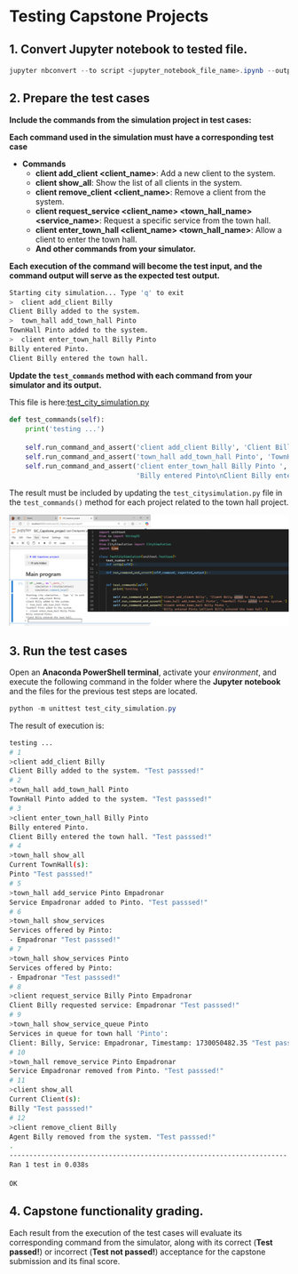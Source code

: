 # Testing Capstone Projects

## 1. Convert Jupyter notebook to tested file.

```powershell
jupyter nbconvert --to script <jupyter_notebook_file_name>.ipynb --output CitySimulation
```

## 2. Prepare the test cases

**Include the commands from the simulation project in test cases:**

**Each command used in the simulation must have a corresponding test case**

- **Commands**
  - **client add_client <client_name>**: Add a new client to the system.
  - **client show_all**: Show the list of all clients in the system.
  - **client remove_client <client_name>**: Remove a client from the system.
  - **client request_service <client_name> <town_hall_name> <service_name>**: Request a specific service from the town hall.
  - **client enter_town_hall <client_name> <town_hall_name>**: Allow a client to enter the town hall.
  - **And other commands from your simulator.**

**Each execution of the command will become the test input, and the command output will serve as the expected test output.**

```bash
Starting city simulation... Type 'q' to exit
>  client add_client Billy
Client Billy added to the system.
>  town_hall add_town_hall Pinto
TownHall Pinto added to the system.
>  client enter_town_hall Billy Pinto
Billy entered Pinto.
Client Billy entered the town hall.
```

**Update the `test_commands` method with each command from your simulator and its output.**

This file is here:[test_city_simulation.py](test/test_city_simulation.py)

```python
def test_commands(self):
    print('testing ...')

    self.run_command_and_assert('client add_client Billy', 'Client Billy added to the system.')
    self.run_command_and_assert('town_hall add_town_hall Pinto', 'TownHall Pinto added to the system.')
    self.run_command_and_assert('client enter_town_hall Billy Pinto ', 
                                'Billy entered Pinto\nClient Billy entered the town hall.')
```



The result must be included by updating the `test_citysimulation.py` file in the `test_commands()` method for each project related to the town hall project.

![](img/03.png)

## 3. Run the test cases

Open an **Anaconda PowerShell terminal**, activate your *environment*, and execute the following command in the folder where the **Jupyter** **notebook** and the files for the previous test steps are located.

```powershell
python -m unittest test_city_simulation.py
```

The result of execution is:
```bash
testing ...
# 1
>client add_client Billy
Client Billy added to the system. "Test passsed!"
# 2
>town_hall add_town_hall Pinto
TownHall Pinto added to the system. "Test passsed!"
# 3
>client enter_town_hall Billy Pinto
Billy entered Pinto.
Client Billy entered the town hall. "Test passsed!"
# 4
>town_hall show_all
Current TownHall(s):
Pinto "Test passsed!"
# 5
>town_hall add_service Pinto Empadronar
Service Empadronar added to Pinto. "Test passsed!"
# 6
>town_hall show_services
Services offered by Pinto:
- Empadronar "Test passsed!"
# 7
>town_hall show_services Pinto
Services offered by Pinto:
- Empadronar "Test passsed!"
# 8
>client request_service Billy Pinto Empadronar
Client Billy requested service: Empadronar "Test passsed!"
# 9
>town_hall show_service_queue Pinto
Services in queue for town hall 'Pinto':
Client: Billy, Service: Empadronar, Timestamp: 1730050482.35 "Test passsed!"
# 10
>town_hall remove_service Pinto Empadronar
Service Empadronar removed from Pinto. "Test passsed!"
# 11
>client show_all
Current Client(s):
Billy "Test passsed!"
# 12
>client remove_client Billy
Agent Billy removed from the system. "Test passsed!"
.
----------------------------------------------------------------------
Ran 1 test in 0.038s

OK
```

## 4. Capstone functionality grading.

Each result from the execution of the test cases will evaluate its corresponding command from the simulator, along with its correct (**Test passed!**) or incorrect (**Test not passed!**) acceptance for the capstone submission and its final score.
